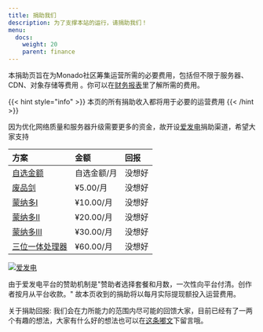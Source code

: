 ```yaml
---
title: 捐助我们
description: 为了支撑本站的运行，请捐助我们！
menu:
  docs:
    weight: 20
    parent: finance
---
```

本捐助页旨在为Monado社区筹集运营所需的必要费用，包括但不限于服务器、CDN、对象存储等费用 。你可以在[财务报表](https://blog.monado.ren/finance/statements/)里了解所需的费用。 

{{< hint style="info" >}}
本页的所有捐助收入都将用于必要的运营费用
{{< /hint >}}

因为优化网络质量和服务器升级需要更多的资金，故开设[爱发电](https://afdian.net/@monado_ren)捐助渠道，希望大家支持

| 方案 | 金额 | 回报 |
| :--- | :--- | :--- |
| [自选金额](http://afdian.net/order/create?user_id=053eec24f9ac11eaae1652540025c377) | 自选金额/月 | 没想好 |
| [废品剑](http://afdian.net/order/create?plan_id=2c285732475711eb89fa52540025c377) | ¥5.00/月 | 没想好 |
| [蒙纳多Ⅰ](http://afdian.net/order/create?plan_id=8fcc951e475711ebb11d52540025c377) | ¥10.00/月 | 没想好 |
| [蒙纳多Ⅱ](http://afdian.net/order/create?plan_id=9d7b1316475711eb807552540025c377) | ¥20.00/月 | 没想好 |
| [蒙纳多Ⅲ](http://afdian.net/order/create?plan_id=ab563e48475711eb848b52540025c377) | ¥30.00/月 | 没想好 |
| [三位一体处理器](http://afdian.net/order/create?plan_id=924c7f26476011ebb1ad52540025c377) | ¥60.00/月 | 没想好 |

[![爱发电](https://blog.monado.ren/assets/afdian.svg "爱发电")](https://afdian.net/@monado_ren)

由于爱发电平台的赞助机制是"赞助者选择套餐和月数，一次性向平台付清。创作者按月从平台收款。" 故本页收到的捐助将以每月实际提现额投入运营费用。

关于捐助回报: 我们会在力所能力的范围内尽可能的回馈大家，目前已经有了一两个有趣的想法，大家有什么好的想法也可以在[这条嘟文](https://monado.ren/status/123)下留言哦。
